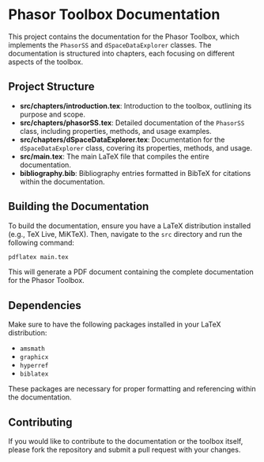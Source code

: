 # Phasor Toolbox Documentation

This project contains the documentation for the Phasor Toolbox, which implements the `PhasorSS` and `dSpaceDataExplorer` classes. The documentation is structured into chapters, each focusing on different aspects of the toolbox.

## Project Structure

- **src/chapters/introduction.tex**: Introduction to the toolbox, outlining its purpose and scope.
- **src/chapters/phasorSS.tex**: Detailed documentation of the `PhasorSS` class, including properties, methods, and usage examples.
- **src/chapters/dSpaceDataExplorer.tex**: Documentation for the `dSpaceDataExplorer` class, covering its properties, methods, and usage.
- **src/main.tex**: The main LaTeX file that compiles the entire documentation.
- **bibliography.bib**: Bibliography entries formatted in BibTeX for citations within the documentation.

## Building the Documentation

To build the documentation, ensure you have a LaTeX distribution installed (e.g., TeX Live, MiKTeX). Then, navigate to the `src` directory and run the following command:

```bash
pdflatex main.tex
```

This will generate a PDF document containing the complete documentation for the Phasor Toolbox.

## Dependencies

Make sure to have the following packages installed in your LaTeX distribution:

- `amsmath`
- `graphicx`
- `hyperref`
- `biblatex`

These packages are necessary for proper formatting and referencing within the documentation.

## Contributing

If you would like to contribute to the documentation or the toolbox itself, please fork the repository and submit a pull request with your changes.